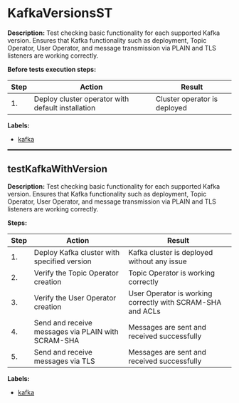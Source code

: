 # KafkaVersionsST

**Description:** Test checking basic functionality for each supported Kafka version. Ensures that Kafka functionality such as deployment, Topic Operator, User Operator, and message transmission via PLAIN and TLS listeners are working correctly.

**Before tests execution steps:**

| Step | Action | Result |
| - | - | - |
| 1. | Deploy cluster operator with default installation | Cluster operator is deployed |

**Labels:**

* [kafka](labels/kafka.md)

<hr style="border:1px solid">

## testKafkaWithVersion

**Description:** Test checking basic functionality for each supported Kafka version. Ensures that Kafka functionality such as deployment, Topic Operator, User Operator, and message transmission via PLAIN and TLS listeners are working correctly.

**Steps:**

| Step | Action | Result |
| - | - | - |
| 1. | Deploy Kafka cluster with specified version | Kafka cluster is deployed without any issue |
| 2. | Verify the Topic Operator creation | Topic Operator is working correctly |
| 3. | Verify the User Operator creation | User Operator is working correctly with SCRAM-SHA and ACLs |
| 4. | Send and receive messages via PLAIN with SCRAM-SHA | Messages are sent and received successfully |
| 5. | Send and receive messages via TLS | Messages are sent and received successfully |

**Labels:**

* [kafka](labels/kafka.md)

